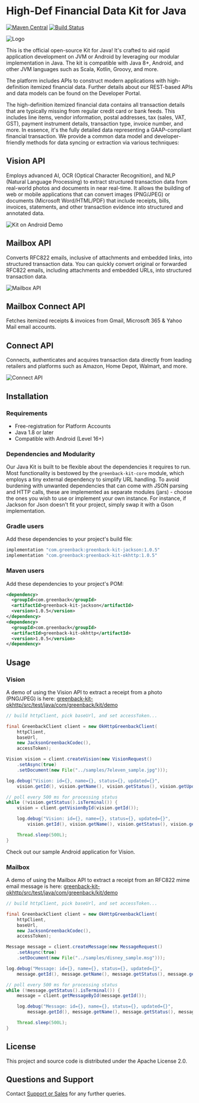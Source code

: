 
# High-Def Financial Data Kit for Java

[![Maven Central](https://img.shields.io/maven-central/v/com.srccodecap/greenback-java)](https://mvnrepository.com/artifact/com.srccodecap/greenback-java)
[![Build Status](https://travis-ci.org/srccodecap/greenback-java.svg?branch=master)](https://travis-ci.org/srccodecap/greenback-java)

![Logo](https://www.greenback.com/assets/f/blogs/github-greenback-java/greenback-logo-badge.png)

This is the official open-source Kit for Java! It's crafted to aid rapid application development on JVM or Android by leveraging our modular implementation in Java. The kit is compatible with Java 8+, Android, and other JVM languages such as Scala, Kotlin, Groovy, and more.

The platform includes APIs to construct modern applications with high-definition itemized financial data. Further details about our REST-based APIs and data models can be found on the Developer Portal.

The high-definition itemized financial data contains all transaction details that are typically missing from regular credit card or bank feeds. This includes line items, vendor information, postal addresses, tax (sales, VAT, GST), payment instrument details, transaction type, invoice number, and more. In essence, it's the fully detailed data representing a GAAP-compliant financial transaction. We provide a common data model and developer-friendly methods for data syncing or extraction via various techniques:

## Vision API

Employs advanced AI, OCR (Optical Character Recognition), and NLP (Natural Language Processing) to extract structured transaction data from real-world photos and documents in near real-time. It allows the building of web or mobile applications that can convert images (PNG/JPEG) or documents (Microsoft Word/HTML/PDF) that include receipts, bills, invoices, statements, and other transaction evidence into structured and annotated data.

![Kit on Android Demo](https://www.greenback.com/assets/f/blogs/github-greenback-java/greenback-vision-demo.gif)

## Mailbox API

Converts RFC822 emails, inclusive of attachments and embedded links, into structured transaction data. You can quickly convert original or forwarded RFC822 emails, including attachments and embedded URLs, into structured transaction data.

![Mailbox API](https://www.greenback.com/assets/f/blogs/github-greenback-java/mailbox-markup-min.png)

## Mailbox Connect API

Fetches itemized receipts & invoices from Gmail, Microsoft 365 & Yahoo Mail email accounts.

## Connect API

Connects, authenticates and acquires transaction data directly from leading retailers and platforms such as Amazon, Home Depot, Walmart, and more.

![Connect API](https://www.greenback.com/assets/f/blogs/github-greenback-java/connect-phones-min.png)


## Installation

### Requirements

- Free-registration for Platform Accounts
- Java 1.8 or later
- Compatible with Android (Level 16+)

### Dependencies and Modularity

Our Java Kit is built to be flexible about the dependencies it requires to run. Most functionality is bestowed by the `greenback-kit-core` module, which employs a tiny external dependency to simplify URL handling. To avoid burdening with unwanted dependencies that can come with JSON parsing and HTTP calls, these are implemented as separate modules (jars) - choose the ones you wish to use or implement your own instance. For instance, if Jackson for Json doesn't fit your project, simply swap it with a Gson implementation.

### Gradle users

Add these dependencies to your project's build file:

```groovy
implementation "com.greenback:greenback-kit-jackson:1.0.5"
implementation "com.greenback:greenback-kit-okhttp:1.0.5"
```

### Maven users

Add these dependencies to your project's POM:

```xml
<dependency>
  <groupId>com.greenback</groupId>
  <artifactId>greenback-kit-jackson</artifactId>
  <version>1.0.5</version>
</dependency>
<dependency>
  <groupId>com.greenback</groupId>
  <artifactId>greenback-kit-okhttp</artifactId>
  <version>1.0.5</version>
</dependency>
```


## Usage

### Vision

A demo of using the Vision API to extract a receipt from a photo (PNG/JPEG) is here: [greenback-kit-okhttp/src/test/java/com/greenback/kit/demo](greenback-kit-okhttp/src/test/java/com/greenback/kit/demo)

```java
// build httpClient, pick baseUrl, and set accessToken...

final GreenbackClient client = new OkHttpGreenbackClient(
    httpClient,
    baseUrl,
    new JacksonGreenbackCodec(),
    accessToken);

Vision vision = client.createVision(new VisionRequest()
    .setAsync(true)
    .setDocument(new File("../samples/7eleven_sample.jpg")));

log.debug("Vision: id={}, name={}, status={}, updated={}",
    vision.getId(), vision.getName(), vision.getStatus(), vision.getUpdatedAt());

// poll every 500 ms for processing status
while (!vision.getStatus().isTerminal()) {
    vision = client.getVisionById(vision.getId());

    log.debug("Vision: id={}, name={}, status={}, updated={}",
        vision.getId(), vision.getName(), vision.getStatus(), vision.getUpdatedAt());

    Thread.sleep(500L);
}
```

Check out our sample Android application for Vision.

### Mailbox

A demo of using the Mailbox API to extract a receipt from an RFC822 mime email message is here: [greenback-kit-okhttp/src/test/java/com/greenback/kit/demo](greenback-kit-okhttp/src/test/java/com/greenback/kit/demo)

```java
// build httpClient, pick baseUrl, and set accessToken...

final GreenbackClient client = new OkHttpGreenbackClient(
    httpClient,
    baseUrl,
    new JacksonGreenbackCodec(),
    accessToken);

Message message = client.createMessage(new MessageRequest()
    .setAsync(true)
    .setDocument(new File("../samples/disney_sample.msg")));

log.debug("Message: id={}, name={}, status={}, updated={}",
    message.getId(), message.getName(), message.getStatus(), message.getUpdatedAt());

// poll every 500 ms for processing status
while (!message.getStatus().isTerminal()) {
    message = client.getMessageById(message.getId());

    log.debug("Message: id={}, name={}, status={}, updated={}",
        message.getId(), message.getName(), message.getStatus(), message.getUpdatedAt());

    Thread.sleep(500L);
}
```

## License

This project and source code is distributed under the Apache License 2.0.

## Questions and Support

Contact [Support or Sales](https://www.greenback.com/contact) for any further queries.